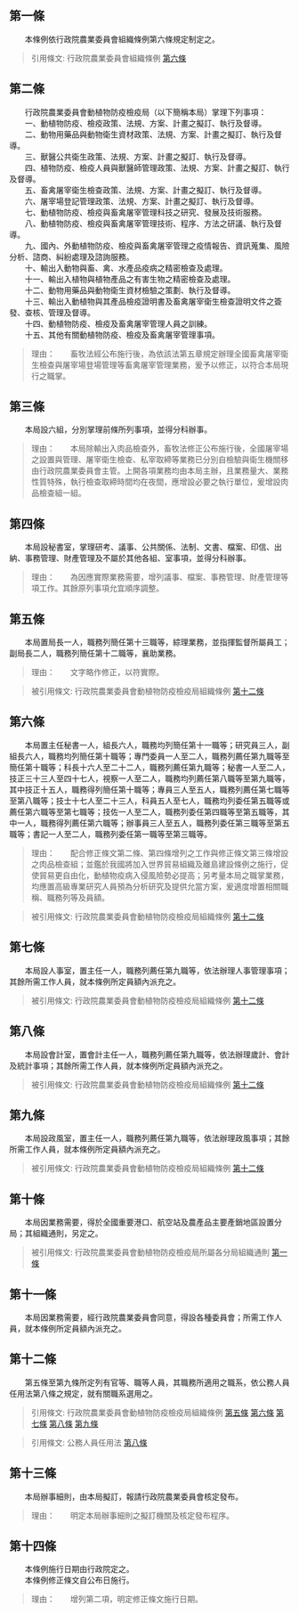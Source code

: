 第一條 
-------
　　本條例依行政院農業委員會組織條例第六條規定制定之。  
> 引用條文: 行政院農業委員會組織條例 [第六條](../../人事其他/組織編制/行政院農業委員會組織條例.md#第六條-)



第二條 
-------
　　行政院農業委員會動植物防疫檢疫局（以下簡稱本局）掌理下列事項：  
　　一、動植物防疫、檢疫政策、法規、方案、計畫之擬訂、執行及督導。  
　　二、動物用藥品與動物衛生資材政策、法規、方案、計畫之擬訂、執行及督導。  
　　三、獸醫公共衛生政策、法規、方案、計畫之擬訂、執行及督導。  
　　四、植物防疫、檢疫人員與獸醫師管理政策、法規、方案、計畫之擬訂、執行及督導。  
　　五、畜禽屠宰衛生檢查政策、法規、方案、計畫之擬訂、執行及督導。  
　　六、屠宰場登記管理政策、法規、方案、計畫之擬訂、執行及督導。  
　　七、動植物防疫、檢疫與畜禽屠宰管理科技之研究、發展及技術服務。  
　　八、動植物防疫、檢疫與畜禽屠宰管理技術、程序、方法之研議、執行及督導。  
　　九、國內、外動植物防疫、檢疫與畜禽屠宰管理之疫情報告、資訊蒐集、風險分析、諮商、糾紛處理及諮詢服務。  
　　十、輸出入動物與畜、禽、水產品疫病之精密檢查及處理。  
　　十一、輸出入植物與植物產品之有害生物之精密檢查及處理。  
　　十二、動物用藥品與動物衛生資材檢驗之策劃、執行及督導。  
　　十三、輸出入動植物與其產品檢疫證明書及畜禽屠宰衛生檢查證明文件之簽發、查核、管理及督導。  
　　十四、動植物防疫、檢疫及畜禽屠宰管理人員之訓練。  
　　十五、其他有關動植物防疫、檢疫及畜禽屠宰管理事項。  
> 理由：　　畜牧法經公布施行後，為依該法第五章規定辦理全國畜禽屠宰衛生檢查與屠宰場登場管理等畜禽屠宰管理業務，爰予以修正，以符合本局現行之職掌。



第三條 
-------
　　本局設六組，分別掌理前條所列事項，並得分科辦事。  
> 理由：　　本局除輸出入肉品檢查外，畜牧法修正公布施行後，全國屠宰場之設置與管理、屠宰衛生檢查、私宰取締等業務已分別自檢驗與衛生機關移由行政院農業委員會主管。上開各項業務均由本局主辦，且業務量大、業務性質特殊，執行檢查取締時間均在夜間，應增設必要之執行單位，爰增設肉品檢查組一組。



第四條 
-------
　　本局設秘書室，掌理研考、議事、公共關係、法制、文書、檔案、印信、出納、事務管理、財產管理及不屬於其他各組、室事項，並得分科辦事。  
> 理由：　　為因應實際業務需要，增列議事、檔案、事務管理、財產管理等項工作。其餘原列事項允宜順序調整。



第五條 
-------
　　本局置局長一人，職務列簡任第十三職等，綜理業務，並指揮監督所屬員工；副局長二人，職務列簡任第十二職等，襄助業務。  
> 理由：　　文字略作修正，以符實際。

> 被引用條文: 行政院農業委員會動植物防疫檢疫局組織條例 [第十二條](../../人事其他/組織編制/行政院農業委員會動植物防疫檢疫局組織條例.md#第十二條-)



第六條 
-------
　　本局置主任秘書一人，組長六人，職務均列簡任第十一職等；研究員三人，副組長六人，職務均列簡任第十職等；專門委員一人至二人，職務列薦任第九職等至簡任第十職等；科長十六人至二十二人，職務列薦任第九職等；秘書一人至二人，技正三十三人至四十七人，視察一人至二人，職務均列薦任第八職等至第九職等，其中技正十五人，職務得列簡任第十職等；專員三人至五人，職務列薦任第七職等至第八職等；技士十七人至二十三人，科員五人至七人，職務均列委任第五職等或薦任第六職等至第七職等；技佐一人至二人，職務列委任第四職等至第五職等，其中一人，職務得列薦任第六職等；辦事員三人至五人，職務列委任第三職等至第五職等；書記一人至二人，職務列委任第一職等至第三職等。  
> 理由：　　配合修正條文第二條、第四條增列之工作與修正條文第三條增設之肉品檢查組；並鑑於我國將加入世界貿易組織及離島建設條例之施行，促使貿易更自由化，動植物疫病入侵風險勢必提高；另考量本局之職掌業務，均應置高級專業研究人員預為分析研究及提供允當方案，爰適度增置相關職稱、職務列等及員額。

> 被引用條文: 行政院農業委員會動植物防疫檢疫局組織條例 [第十二條](../../人事其他/組織編制/行政院農業委員會動植物防疫檢疫局組織條例.md#第十二條-)



第七條 
-------
　　本局設人事室，置主任一人，職務列薦任第九職等，依法辦理人事管理事項；其餘所需工作人員，就本條例所定員額內派充之。  
> 被引用條文: 行政院農業委員會動植物防疫檢疫局組織條例 [第十二條](../../人事其他/組織編制/行政院農業委員會動植物防疫檢疫局組織條例.md#第十二條-)



第八條 
-------
　　本局設會計室，置會計主任一人，職務列薦任第九職等，依法辦理歲計、會計及統計事項；其餘所需工作人員，就本條例所定員額內派充之。  
> 被引用條文: 行政院農業委員會動植物防疫檢疫局組織條例 [第十二條](../../人事其他/組織編制/行政院農業委員會動植物防疫檢疫局組織條例.md#第十二條-)



第九條 
-------
　　本局設政風室，置主任一人，職務列薦任第九職等，依法辦理政風事項；其餘所需工作人員，就本條例所定員額內派充之。  
> 被引用條文: 行政院農業委員會動植物防疫檢疫局組織條例 [第十二條](../../人事其他/組織編制/行政院農業委員會動植物防疫檢疫局組織條例.md#第十二條-)



第十條 
-------
　　本局因業務需要，得於全國重要港口、航空站及農產品主要產銷地區設置分局；其組織通則，另定之。  
> 被引用條文: 行政院農業委員會動植物防疫檢疫局所屬各分局組織通則 [第一條](../../人事其他/組織編制/行政院農業委員會動植物防疫檢疫局所屬各分局組織通則.md#第一條-)



第十一條 
---------
　　本局因業務需要，經行政院農業委員會同意，得設各種委員會；所需工作人員，就本條例所定員額內派充之。  


第十二條 
---------
　　第五條至第九條所定列有官等、職等人員，其職務所適用之職系，依公務人員任用法第八條之規定，就有關職系選用之。  
> 引用條文: 行政院農業委員會動植物防疫檢疫局組織條例 [第五條](../../人事其他/組織編制/行政院農業委員會動植物防疫檢疫局組織條例.md#第五條-) [第六條](../../人事其他/組織編制/行政院農業委員會動植物防疫檢疫局組織條例.md#第六條-) [第七條](../../人事其他/組織編制/行政院農業委員會動植物防疫檢疫局組織條例.md#第七條-) [第八條](../../人事其他/組織編制/行政院農業委員會動植物防疫檢疫局組織條例.md#第八條-) [第九條](../../人事其他/組織編制/行政院農業委員會動植物防疫檢疫局組織條例.md#第九條-)

> 引用條文: 公務人員任用法 [第八條](../../考試/任免升遷/公務人員任用法.md#第八條-職系說明書)



第十三條 
---------
　　本局辦事細則，由本局擬訂，報請行政院農業委員會核定發布。  
> 理由：　　明定本局辦事細則之擬訂機關及核定發布程序。



第十四條 
---------
　　本條例施行日期由行政院定之。  
　　本條例修正條文自公布日施行。  
> 理由：　　增列第二項，明定修正條文施行日期。